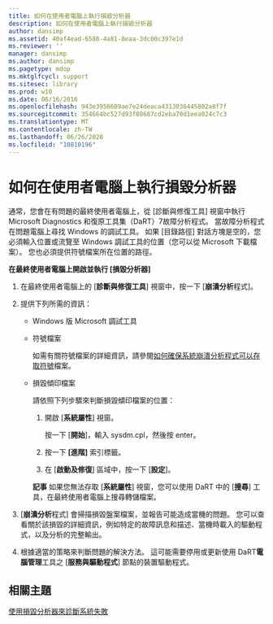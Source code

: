 ```yaml
---
title: 如何在使用者電腦上執行損毀分析器
description: 如何在使用者電腦上執行損毀分析器
author: dansimp
ms.assetid: 40af4ead-6588-4a81-8eaa-3dc00c397e1d
ms.reviewer: ''
manager: dansimp
ms.author: dansimp
ms.pagetype: mdop
ms.mktglfcycl: support
ms.sitesec: library
ms.prod: w10
ms.date: 06/16/2016
ms.openlocfilehash: 943e3956609ae7e24deaca4313036445802a8f7f
ms.sourcegitcommit: 354664bc527d93f80687cd2eba70d1eea024c7c3
ms.translationtype: MT
ms.contentlocale: zh-TW
ms.lasthandoff: 06/26/2020
ms.locfileid: "10810196"
---
```

# 如何在使用者電腦上執行損毀分析器


通常，您會在有問題的最終使用者電腦上，從 [診斷與修復工具] 視窗中執行 Microsoft Diagnostics 和復原工具集（DaRT）7故障分析程式。 當故障分析程式在問題電腦上尋找 Windows 的調試工具。 如果 [目錄路徑] 對話方塊是空的，您必須輸入位置或流覽至 Windows 調試工具的位置（您可以從 Microsoft 下載檔案）。 您也必須提供符號檔案所在位置的路徑。

**在最終使用者電腦上開啟並執行 [損毀分析器]**

1.  在最終使用者電腦上的 [**診斷與修復工具**] 視窗中，按一下 [**崩潰分析**程式]。

2.  提供下列所需的資訊：

    -   Windows 版 Microsoft 調試工具

    -   符號檔案

        如需有關符號檔案的詳細資訊，請參閱[如何確保系統崩潰分析程式可以存取符號](how-to-ensure-that-crash-analyzer-can-access-symbol-files-dart-7.md)檔案。

    -   損毀傾印檔案

        請依照下列步驟來判斷損毀傾印檔案的位置：

        1.  開啟 [**系統屬性**] 視窗。

            按一下 [**開始**]，輸入 sysdm.cpl，然後按 enter。

        2.  按一下 **\[進階\]** 索引標籤。

        3.  在 [**啟動及修復**] 區域中，按一下 [**設定**]。

        **記事** 如果您無法存取 [**系統屬性**] 視窗，您可以使用 DaRT 中的 [**搜尋**] 工具，在最終使用者電腦上搜尋轉儲檔案。

         

3.  [**崩潰分析**程式] 會掃描損毀盤案檔案，並報告可能造成當機的問題。 您可以查看關於該損毀的詳細資訊，例如特定的故障訊息和描述、當機時載入的驅動程式，以及分析的完整輸出。

4.  根據適當的策略來判斷問題的解決方法。 這可能需要停用或更新使用 DaRT**電腦管理**工具之 [**服務與驅動程式**] 節點的裝置驅動程式。

## 相關主題


[使用損毀分析器來診斷系統失敗](diagnosing-system-failures-with-crash-analyzer--dart-7.md)

 

 





